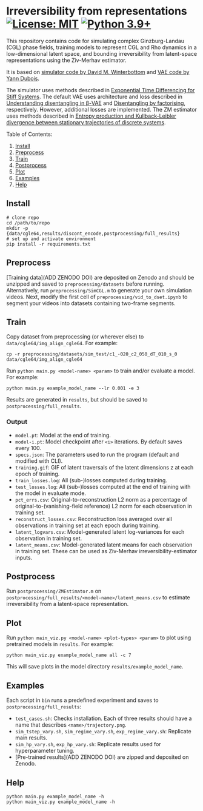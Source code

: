 # Irreversibility from representations [![License: MIT](https://img.shields.io/badge/License-MIT-yellow.svg)](https://github.com/cjoshliu/vae-irreversibility/blob/master/LICENSE) [![Python 3.9+](https://img.shields.io/badge/python-3.9+-blue.svg)](https://www.python.org/downloads/release/python-390/)

This repository contains code for simulating complex Ginzburg-Landau (CGL) phase fields, training models to represent CGL and Rho dynamics in a low-dimensional latent space, and bounding irreversibility from latent-space representations using the Ziv-Merhav estimator.

It is based on [simulator code by David M. Winterbottom](https://github.com/codeinthehole/codeinthehole.com/blob/58ad3d28ddefb64350ec883b291d4dbe1df096f7/www/static/tutorial/files/CGLsim2D.m) and [VAE code by Yann Dubois](https://github.com/YannDubs/disentangling-vae).

The simulator uses methods described in [Exponential Time Differencing for Stiff Systems](https://doi.org/10.1006/jcph.2002.6995).
The default VAE uses architecture and loss described in [Understanding disentangling in β-VAE](https://arxiv.org/abs/1804.03599) and [Disentangling by factorising](https://arxiv.org/abs/1802.05983), respectively.
However, additional losses are implemented.
The ZM estimator uses methods described in [Entropy production and Kullback-Leibler divergence between stationary trajectories of discrete systems](https://doi.org/10.1103/PhysRevE.85.031129).

Table of Contents:
1. [Install](#install)
2. [Preprocess](#preprocess)
3. [Train](#train)
4. [Postprocess](#postprocess)
5. [Plot](#plot)
6. [Examples](#examples)
7. [Help](#help)

## Install
```
# clone repo
cd /path/to/repo
mkdir -p {data/cgle64,results/discont_encode,postprocessing/full_results}
# set up and activate environment
pip install -r requirements.txt
```

## Preprocess
[Training data](ADD ZENODO DOI) are deposited on Zenodo and should be unzipped and saved to `preprocessing/datasets` before running.
Alternatively, run `preprocessing/SimCGL.m` to generate your own simulation videos.
Next, modify the first cell of `preprocessing/vid_to_dset.ipynb` to segment your videos into datasets containing two-frame segments.

## Train
Copy dataset from preprocessing (or wherever else) to `data/cgle64/img_align_cgle64`. For example:
```
cp -r preprocessing/datasets/sim_test/c1_-020_c2_050_dT_010_s_0 data/cgle64/img_align_cgle64
```
Run `python main.py <model-name> <param>` to train and/or evaluate a model. For example:
```
python main.py example_model_name --lr 0.001 -e 3
```
Results are generated in `results`, but should be saved to `postprocessing/full_results`. 

### Output
* `model.pt`: Model at the end of training. 
* `model-i.pt`: Model checkpoint after `<i>` iterations. By default saves every 100.
* `specs.json`: The parameters used to run the program (default and modified with CLI).
* `training.gif`: GIF of latent traversals of the latent dimensions z at each epoch of training.
* `train_losses.log`: All (sub-)losses computed during training.
* `test_losses.log`: All (sub-)losses computed at the end of training with the model in evaluate mode.
* `pct_errs.csv`: Original-to-reconstruction L2 norm as a percentage of original-to-(vanishing-field reference) L2 norm for each observation in training set.
* `reconstruct_losses.csv`: Reconstruction loss averaged over all observations in training set at each epoch during training.
* `latent_logvars.csv`: Model-generated latent log-variances for each observation in training set.
* `latent_means.csv`: Model-generated latent means for each observation in training set. These can be used as Ziv-Merhav irreversibility-estimator inputs.

## Postprocess
Run `postprocessing/ZMEstimator.m` on `postprocessing/full_results/<model-name>/latent_means.csv` to estimate irreversibility from a latent-space representation.

## Plot

Run `python main_viz.py <model-name> <plot-types> <param>` to plot using pretrained models in `results`. For example:
```
python main_viz.py example_model_name all -c 7
```
This will save plots in the model directory `results/example_model_name`.

## Examples
Each script in `bin` runs a predefined experiment and saves to `postprocessing/full_results`:
* `test_cases.sh`: Checks installation.
Each of three results should have a name that describes `<name>/trajectory.png`.
* `sim_tstep_vary.sh`, `sim_regime_vary.sh`, `exp_regime_vary.sh`: Replicate main results.
* `sim_hp_vary.sh`, `exp_hp_vary.sh`: Replicate results used for hyperparameter tuning.
* [Pre-trained results](ADD ZENODO DOI) are zipped and deposited on Zenodo.

## Help
```
python main.py example_model_name -h
python main_viz.py example_model_name -h
```
